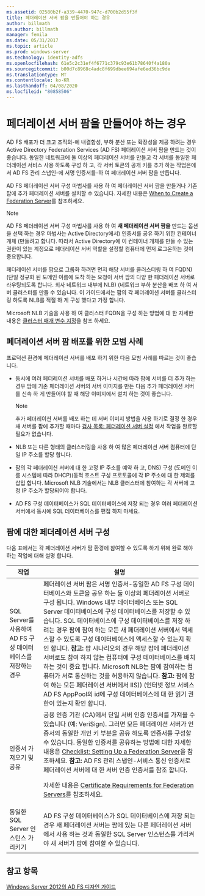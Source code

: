 ```yaml
---
ms.assetid: 02580b2f-a339-4470-947c-d700b2d55f3f
title: 페더레이션 서버 팜을 만들어야 하는 경우
author: billmath
ms.author: billmath
manager: femila
ms.date: 05/31/2017
ms.topic: article
ms.prod: windows-server
ms.technology: identity-adfs
ms.openlocfilehash: 61e5c2c31ef4f6771c379c93e61b78640f4a180a
ms.sourcegitcommit: b00d7c8968c4adc8f699dbee694afe6ed36bc9de
ms.translationtype: MT
ms.contentlocale: ko-KR
ms.lasthandoff: 04/08/2020
ms.locfileid: "80858506"
---
```

# <a name="when-to-create-a-federation-server-farm"></a>페더레이션 서버 팜을 만들어야 하는 경우

AD FS 배포가 더 크고 조직의\-에 내결함성, 부하 분산 또는 확장성을 제공 하려는 경우 Active Directory Federation Services \(AD FS\) 페더레이션 서버 팜을 만드는 것이 좋습니다. 동일한 네트워크에 둘 이상의 페더레이션 서버를 만들고 각 서버를 동일한 페더레이션 서비스 사용 하도록 구성 하 고, 각 서버 토큰의 공개 키를 추가 하는 작업은에서 AD FS 관리 스냅인\-에 서명 인증서를\-하 여 페더레이션 서버 팜을 만듭니다.  
  
AD FS 페더레이션 서버 구성 마법사를 사용 하 여 페더레이션 서버 팜을 만들거나 기존 팜에 추가 페더레이션 서버를 설치할 수 있습니다. 자세한 내용은 [When to Create a Federation Server](When-to-Create-a-Federation-Server.md)를 참조하세요.  
  
> [!NOTE]  
> AD FS 페더레이션 서버 구성 마법사를 사용 하 여 **새 페더레이션 서버 팜을** 만드는 옵션을 선택 하는 경우 마법사는 Active Directory에서\) 인증서를 공유 하기 위한 컨테이너 개체 \(만들려고 합니다. 따라서 Active Directory에 이 컨테이너 개체를 만들 수 있는 권한이 있는 계정으로 페더레이션 서버 역할을 설정할 컴퓨터에 먼저 로그온하는 것이 중요합니다.  
  
페더레이션 서버를 팜으로 그룹화 하려면 먼저 해당 서버를 클러스터링 하 여 FQDN\) \(단일 정규화 된 도메인 이름에 도착 하는 요청이 서버 팜의 다양 한 페더레이션 서버로 라우팅되도록 합니다. 회사 네트워크 내부에 NLB\) \(네트워크 부하 분산을 배포 하 여 서버 클러스터를 만들 수 있습니다. 이 가이드에서는 팜의 각 페더레이션 서버를 클러스터링 하도록 NLB를 적절 하 게 구성 했다고 가정 합니다.  
  
Microsoft NLB 기술을 사용 하 여 클러스터 FQDN을 구성 하는 방법에 대 한 자세한 내용은 [클러스터 매개 변수 지정](https://go.microsoft.com/fwlink/?LinkID=74651)을 참조 하세요.  
  
## <a name="best-practices-for-deploying-a-federation-server-farm"></a>페더레이션 서버 팜 배포를 위한 모범 사례  
프로덕션 환경에 페더레이션 서버를 배포 하기 위한 다음 모범 사례를 따르는 것이 좋습니다.  
  
-   동시에 여러 페더레이션 서버를 배포 하거나 시간에 따라 팜에 서버를 더 추가 하는 경우 팜에 기존 페더레이션 서버의 서버 이미지를 만든 다음 추가 페더레이션 서버를 신속 하 게 만들어야 할 때 해당 이미지에서 설치 하는 것이 좋습니다.  
  
    > [!NOTE]  
    > 추가 페더레이션 서버를 배포 하는 데 서버 이미지 방법을 사용 하기로 결정 한 경우 새 서버를 팜에 추가할 때마다 [검사 목록: 페더레이션 서버 설정](../../ad-fs/deployment/Checklist--Setting-Up-a-Federation-Server.md) 에서 작업을 완료할 필요가 없습니다.  
  
-   NLB 또는 다른 형태의 클러스터링을 사용 하 여 많은 페더레이션 서버 컴퓨터에 단일 IP 주소를 할당 합니다.  
  
-   팜의 각 페더레이션 서버에 대 한 고정 IP 주소를 예약 하 고, DNS\) 구성 \(도메인 이름 시스템에 따라 DHCP\)\(동적 호스트 구성 프로토콜에 각 IP 주소에 대 한 제외를 삽입 합니다. Microsoft NLB 기술에서는 NLB 클러스터에 참여하는 각 서버에 고정 IP 주소가 할당되어야 합니다.  
  
-   AD FS 구성 데이터베이스가 SQL 데이터베이스에 저장 되는 경우 여러 페더레이션 서버에서 동시에 SQL 데이터베이스를 편집 하지 마세요.  
  
## <a name="configuring-federation-servers-for-a-farm"></a>팜에 대한 페더레이션 서버 구성  
다음 표에서는 각 페더레이션 서버가 팜 환경에 참여할 수 있도록 하기 위해 완료 해야 하는 작업에 대해 설명 합니다.  
  
|작업|설명|  
|--------|---------------|  
|SQL Server를 사용하여 AD FS 구성 데이터베이스를 저장하는 경우|페더레이션 서버 팜은 서명 인증서\-동일한 AD FS 구성 데이터베이스와 토큰을 공유 하는 둘 이상의 페더레이션 서버로 구성 됩니다. Windows 내부 데이터베이스 또는 SQL Server 데이터베이스에 구성 데이터베이스를 저장할 수 있습니다. SQL 데이터베이스에 구성 데이터베이스를 저장 하려는 경우 팜에 참여 하는 모든 새 페더레이션 서버에서 액세스할 수 있도록 구성 데이터베이스에 액세스할 수 있는지 확인 합니다. **참고:** 팜 시나리오의 경우 해당 팜에 페더레이션 서버로도 참여 하지 않는 컴퓨터에 구성 데이터베이스를 배치 하는 것이 중요 합니다. Microsoft NLB는 팜에 참여하는 컴퓨터가 서로 통신하는 것을 허용하지 않습니다. **참고:** 팜에 참여 하는 모든 페더레이션 서버에서 IIS\)\) \(인터넷 정보 서비스 AD FS AppPool의 id에 구성 데이터베이스에 대 한 읽기 권한이 있는지 확인 합니다.|  
|인증서 가져오기 및 공유|공용 인증 기관 \(CA\)에서 단일 서버 인증 인증서를 가져올 수 있습니다 (예: VeriSign). 그러면 모든 페더레이션 서버가 인증서의 동일한 개인 키 부분을 공유 하도록 인증서를 구성할 수 있습니다. 동일한 인증서를 공유하는 방법에 대한 자세한 내용은 [Checklist: Setting Up a Federation Server](../../ad-fs/deployment/Checklist--Setting-Up-a-Federation-Server.md)을 참조하세요. **참고:** AD FS 관리 스냅인\-서비스 통신 인증서로 페더레이션 서버에 대 한 서버 인증 인증서를 참조 합니다.<p>자세한 내용은 [Certificate Requirements for Federation Servers](Certificate-Requirements-for-Federation-Servers.md)를 참조하세요.|  
|동일한 SQL Server 인스턴스 가리키기|AD FS 구성 데이터베이스가 SQL 데이터베이스에 저장 되는 경우 새 페더레이션 서버는 팜에 있는 다른 페더레이션 서버에서 사용 하는 것과 동일한 SQL Server 인스턴스를 가리켜야 새 서버가 팜에 참여할 수 있습니다.|  
  
## <a name="see-also"></a>참고 항목
[Windows Server 2012의 AD FS 디자인 가이드](AD-FS-Design-Guide-in-Windows-Server-2012.md)
